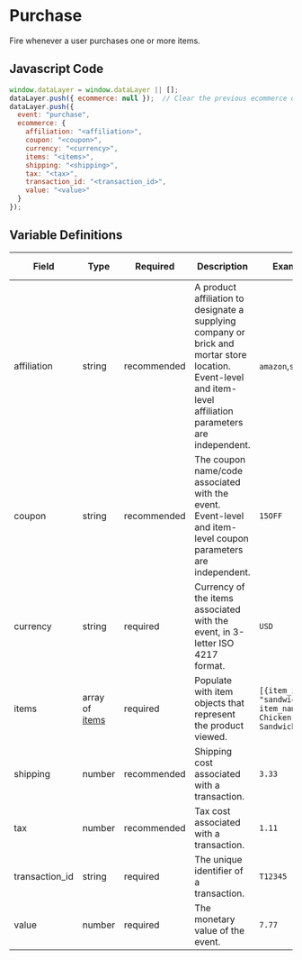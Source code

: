 # Purchase

Fire whenever a user purchases one or more items.

## Javascript Code

```js
window.dataLayer = window.dataLayer || [];
dataLayer.push({ ecommerce: null });  // Clear the previous ecommerce object.
dataLayer.push({
  event: "purchase",
  ecommerce: {
    affiliation: "<affiliation>",
    coupon: "<coupon>",
    currency: "<currency>",
    items: "<items>",
    shipping: "<shipping>",
    tax: "<tax>",
    transaction_id: "<transaction_id>",
    value: "<value>"
  }
});
```

## Variable Definitions

|Field|Type|Required|Description|Example|Pattern|Min Length|Max Length|Minimum|Maximum|Multiple Of|
| --- | --- | --- | --- | --- | --- | --- | --- | --- | --- | --- |
|affiliation|string|recommended|A product affiliation to designate a supplying company or brick and mortar store location. Event-level and item-level affiliation parameters are independent.|`amazon`,`shopify`|`^[A-Za-z0-9_]+$`|
|coupon|string|recommended|The coupon name/code associated with the event. Event-level and item-level coupon parameters are independent.|`15OFF`|`^[A-Za-z0-9_]+$`
|currency|string|required|Currency of the items associated with the event, in 3-letter ISO 4217 format.|`USD`|`^[A-Z]{3}$`|3|3|
|items|array of [items](/schemas/item.md)|required|Populate with item objects that represent the product viewed.|`[{item_id: "sandwich1", item_name="CFA Chicken Sandwich"}]`
|shipping|number|recommended|Shipping cost associated with a transaction.|`3.33`|`^\d\.\d\d$`|||0.00|
|tax|number|recommended|Tax cost associated with a transaction.|`1.11`|`^\d\.\d\d$`|||0.00|
|transaction_id|string|required|The unique identifier of a transaction.|`T12345`|
|value|number|required|The monetary value of the event.|`7.77`|`^\d\.\d\d$`|||0.00|

